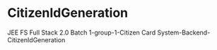# CitizenIdGeneration
JEE FS Full Stack 2.0 Batch 1-group-1-Citizen Card System-Backend-CitizenIdGeneration
